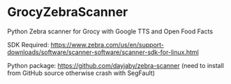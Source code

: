 # GrocyZebraScanner
Python Zebra scanner for Grocy with Google TTS and Open Food Facts

SDK Required: https://www.zebra.com/us/en/support-downloads/software/scanner-software/scanner-sdk-for-linux.html

Python package: https://github.com/dayjaby/zebra-scanner (need to install from GitHub source otherwise crash with SegFault)

